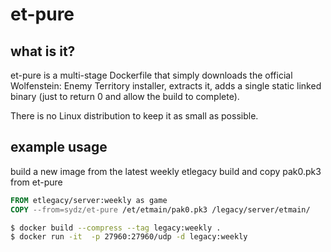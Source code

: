 # et-pure

## what is it?

et-pure is a multi-stage Dockerfile that simply downloads the official Wolfenstein: Enemy Territory installer, extracts it, adds a single static linked binary (just to return 0 and allow the build to complete).

There is no Linux distribution to keep it as small as possible.

## example usage

build a new image from the latest weekly etlegacy build and copy pak0.pk3 from et-pure

```Dockerfile
FROM etlegacy/server:weekly as game
COPY --from=sydz/et-pure /et/etmain/pak0.pk3 /legacy/server/etmain/
```

```bash
$ docker build --compress --tag legacy:weekly .
$ docker run -it  -p 27960:27960/udp -d legacy:weekly
```
